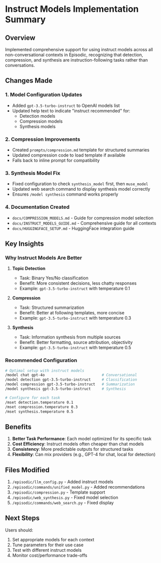 # Instruct Models Implementation Summary

## Overview
Implemented comprehensive support for using instruct models across all non-conversational contexts in Episodic, recognizing that detection, compression, and synthesis are instruction-following tasks rather than conversations.

## Changes Made

### 1. Model Configuration Updates
- Added `gpt-3.5-turbo-instruct` to OpenAI models list
- Updated help text to indicate "instruct recommended" for:
  - Detection models
  - Compression models 
  - Synthesis models

### 2. Compression Improvements
- Created `prompts/compression.md` template for structured summaries
- Updated compression code to load template if available
- Falls back to inline prompt for compatibility

### 3. Synthesis Model Fix
- Fixed configuration to check `synthesis_model` first, then `muse_model`
- Updated web search command to display synthesis model correctly
- Ensures `/model synthesis` command works properly

### 4. Documentation Created
- `docs/COMPRESSION_MODELS.md` - Guide for compression model selection
- `docs/INSTRUCT_MODELS_GUIDE.md` - Comprehensive guide for all contexts
- `docs/HUGGINGFACE_SETUP.md` - HuggingFace integration guide

## Key Insights

### Why Instruct Models Are Better

1. **Topic Detection**
   - Task: Binary Yes/No classification
   - Benefit: More consistent decisions, less chatty responses
   - Example: `gpt-3.5-turbo-instruct` with temperature 0.1

2. **Compression**
   - Task: Structured summarization
   - Benefit: Better at following templates, more concise
   - Example: `gpt-3.5-turbo-instruct` with temperature 0.3

3. **Synthesis**
   - Task: Information synthesis from multiple sources
   - Benefit: Better formatting, source attribution, objectivity
   - Example: `gpt-3.5-turbo-instruct` with temperature 0.5

### Recommended Configuration

```bash
# Optimal setup with instruct models
/model chat gpt-4o                          # Conversational
/model detection gpt-3.5-turbo-instruct     # Classification
/model compression gpt-3.5-turbo-instruct   # Summarization
/model synthesis gpt-3.5-turbo-instruct     # Synthesis

# Configure for each task
/mset detection.temperature 0.1
/mset compression.temperature 0.3
/mset synthesis.temperature 0.5
```

## Benefits

1. **Better Task Performance**: Each model optimized for its specific task
2. **Cost Efficiency**: Instruct models often cheaper than chat models
3. **Consistency**: More predictable outputs for structured tasks
4. **Flexibility**: Can mix providers (e.g., GPT-4 for chat, local for detection)

## Files Modified

1. `/episodic/llm_config.py` - Added instruct models
2. `/episodic/commands/unified_model.py` - Added recommendations
3. `/episodic/compression.py` - Template support
4. `/episodic/web_synthesis.py` - Fixed model selection
5. `/episodic/commands/web_search.py` - Fixed display

## Next Steps

Users should:
1. Set appropriate models for each context
2. Tune parameters for their use case
3. Test with different instruct models
4. Monitor cost/performance trade-offs